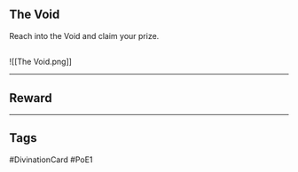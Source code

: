 ## The Void
Reach into the Void and claim your prize.
## 
![[The Void.png]]

---
## Reward


---
## Tags
#DivinationCard
#PoE1